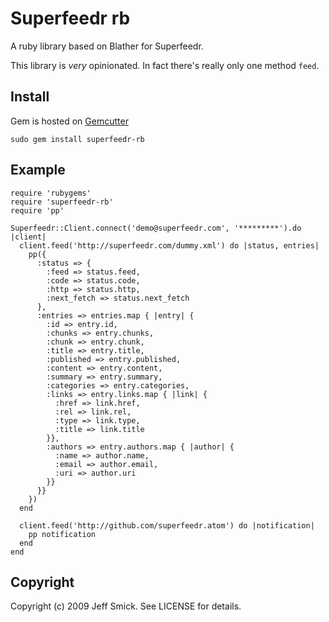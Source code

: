 Superfeedr rb
=============

A ruby library based on Blather for Superfeedr.

This library is *very* opinionated. In fact there's really only one method `feed`.

Install
-------
Gem is hosted on [Gemcutter](http://gemcutter.org/)

    sudo gem install superfeedr-rb

Example
-------

    require 'rubygems'
    require 'superfeedr-rb'
    require 'pp'

    Superfeedr::Client.connect('demo@superfeedr.com', '*********').do |client|
      client.feed('http://superfeedr.com/dummy.xml') do |status, entries|
        pp({
          :status => {
            :feed => status.feed,
            :code => status.code,
            :http => status.http,
            :next_fetch => status.next_fetch
          },
          :entries => entries.map { |entry| {
            :id => entry.id,
            :chunks => entry.chunks,
            :chunk => entry.chunk,
            :title => entry.title,
            :published => entry.published,
            :content => entry.content,
            :summary => entry.summary,
            :categories => entry.categories,
            :links => entry.links.map { |link| {
              :href => link.href,
              :rel => link.rel,
              :type => link.type,
              :title => link.title
            }},
            :authors => entry.authors.map { |author| {
              :name => author.name,
              :email => author.email,
              :uri => author.uri
            }}
          }}
        })
      end

      client.feed('http://github.com/superfeedr.atom') do |notification|
        pp notification
      end
    end


Copyright
---------

Copyright (c) 2009 Jeff Smick. See LICENSE for details.
